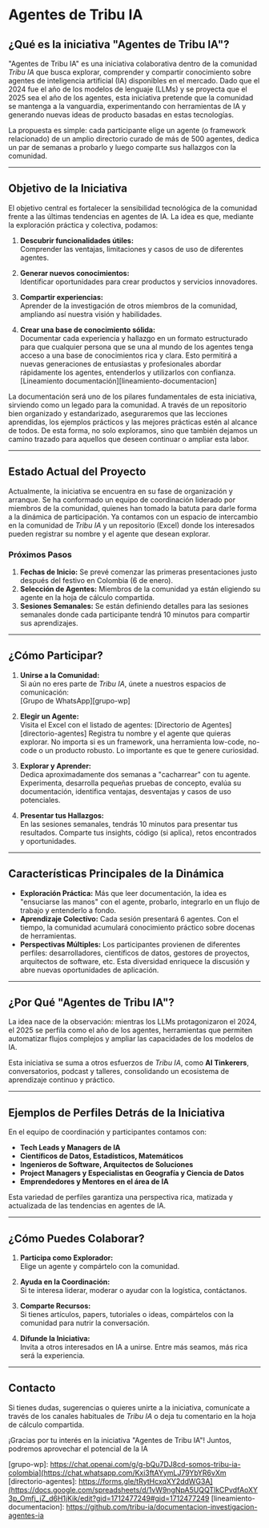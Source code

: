 # Agentes de Tribu IA

## ¿Qué es la iniciativa "Agentes de Tribu IA"?

"Agentes de Tribu IA" es una iniciativa colaborativa dentro de la comunidad *Tribu IA* que busca explorar, comprender y compartir conocimiento sobre agentes de inteligencia artificial (IA) disponibles en el mercado. Dado que el 2024 fue el año de los modelos de lenguaje (LLMs) y se proyecta que el 2025 sea el año de los agentes, esta iniciativa pretende que la comunidad se mantenga a la vanguardia, experimentando con herramientas de IA y generando nuevas ideas de producto basadas en estas tecnologías.

La propuesta es simple: cada participante elige un agente (o framework relacionado) de un amplio directorio curado de más de 500 agentes, dedica un par de semanas a probarlo y luego comparte sus hallazgos con la comunidad.

---

## **Objetivo de la Iniciativa**

El objetivo central es fortalecer la sensibilidad tecnológica de la comunidad frente a las últimas tendencias en agentes de IA. La idea es que, mediante la exploración práctica y colectiva, podamos:

1. **Descubrir funcionalidades útiles:**  
   Comprender las ventajas, limitaciones y casos de uso de diferentes agentes.

2. **Generar nuevos conocimientos:**  
   Identificar oportunidades para crear productos y servicios innovadores.

3. **Compartir experiencias:**  
   Aprender de la investigación de otros miembros de la comunidad, ampliando así nuestra visión y habilidades.

4. **Crear una base de conocimiento sólida:**  
   Documentar cada experiencia y hallazgo en un formato estructurado para que cualquier persona que se una al mundo de los agentes tenga acceso a una base de conocimientos rica y clara. Esto permitirá a nuevas generaciones de entusiastas y profesionales abordar rápidamente los agentes, entenderlos y utilizarlos con confianza.
 [Lineamiento documentación][lineamiento-documentacion]

La documentación será uno de los pilares fundamentales de esta iniciativa, sirviendo como un legado para la comunidad. A través de un repositorio bien organizado y estandarizado, aseguraremos que las lecciones aprendidas, los ejemplos prácticos y las mejores prácticas estén al alcance de todos. De esta forma, no solo exploramos, sino que también dejamos un camino trazado para aquellos que deseen continuar o ampliar esta labor.

---

## **Estado Actual del Proyecto**

Actualmente, la iniciativa se encuentra en su fase de organización y arranque. Se ha conformado un equipo de coordinación liderado por miembros de la comunidad, quienes han tomado la batuta para darle forma a la dinámica de participación. Ya contamos con un espacio de intercambio en la comunidad de *Tribu IA* y un repositorio (Excel) donde los interesados pueden registrar su nombre y el agente que desean explorar.

### **Próximos Pasos**

1. **Fechas de Inicio:** Se prevé comenzar las primeras presentaciones justo después del festivo en Colombia (6 de enero).  
2. **Selección de Agentes:** Miembros de la comunidad ya están eligiendo su agente en la hoja de cálculo compartida.  
3. **Sesiones Semanales:** Se están definiendo detalles para las sesiones semanales donde cada participante tendrá 10 minutos para compartir sus aprendizajes.

---

## **¿Cómo Participar?**

1. **Unirse a la Comunidad:**  
   Si aún no eres parte de *Tribu IA*, únete a nuestros espacios de comunicación:  
   [Grupo de WhatsApp][grupo-wp]

2. **Elegir un Agente:**  
   Visita el Excel con el listado de agentes:
   [Directorio de Agentes][directorio-agentes]
   Registra tu nombre y el agente que quieras explorar. No importa si es un framework, una herramienta low-code, no-code o un    producto robusto. Lo importante es que te genere curiosidad.

4. **Explorar y Aprender:**  
   Dedica aproximadamente dos semanas a "cacharrear" con tu agente. Experimenta, desarrolla pequeñas pruebas de concepto, evalúa su documentación, identifica ventajas, desventajas y casos de uso potenciales.

5. **Presentar tus Hallazgos:**  
   En las sesiones semanales, tendrás 10 minutos para presentar tus resultados. Comparte tus insights, código (si aplica), retos encontrados y oportunidades.

---

## **Características Principales de la Dinámica**

- **Exploración Práctica:** Más que leer documentación, la idea es "ensuciarse las manos" con el agente, probarlo, integrarlo en un flujo de trabajo y entenderlo a fondo.
- **Aprendizaje Colectivo:** Cada sesión presentará 6 agentes. Con el tiempo, la comunidad acumulará conocimiento práctico sobre docenas de herramientas.
- **Perspectivas Múltiples:** Los participantes provienen de diferentes perfiles: desarrolladores, científicos de datos, gestores de proyectos, arquitectos de software, etc. Esta diversidad enriquece la discusión y abre nuevas oportunidades de aplicación.

---

## **¿Por Qué "Agentes de Tribu IA"?**

La idea nace de la observación: mientras los LLMs protagonizaron el 2024, el 2025 se perfila como el año de los agentes, herramientas que permiten automatizar flujos complejos y ampliar las capacidades de los modelos de IA.  

Esta iniciativa se suma a otros esfuerzos de *Tribu IA*, como **AI Tinkerers**, conversatorios, podcast y talleres, consolidando un ecosistema de aprendizaje continuo y práctico.

---

## **Ejemplos de Perfiles Detrás de la Iniciativa**

En el equipo de coordinación y participantes contamos con:

- **Tech Leads y Managers de IA**  
- **Científicos de Datos, Estadísticos, Matemáticos**  
- **Ingenieros de Software, Arquitectos de Soluciones**  
- **Project Managers y Especialistas en Geografía y Ciencia de Datos**  
- **Emprendedores y Mentores en el área de IA**  

Esta variedad de perfiles garantiza una perspectiva rica, matizada y actualizada de las tendencias en agentes de IA.

---

## **¿Cómo Puedes Colaborar?**

1. **Participa como Explorador:**  
   Elige un agente y compártelo con la comunidad.

2. **Ayuda en la Coordinación:**  
   Si te interesa liderar, moderar o ayudar con la logística, contáctanos.

3. **Comparte Recursos:**  
   Si tienes artículos, papers, tutoriales o ideas, compártelos con la comunidad para nutrir la conversación.

4. **Difunde la Iniciativa:**  
   Invita a otros interesados en IA a unirse. Entre más seamos, más rica será la experiencia.

---

## **Contacto**

Si tienes dudas, sugerencias o quieres unirte a la iniciativa, comunícate a través de los canales habituales de *Tribu IA* o deja tu comentario en la hoja de cálculo compartida.  

¡Gracias por tu interés en la iniciativa "Agentes de Tribu IA"! Juntos, podremos aprovechar el potencial de la IA


<!-- Links -->
[grupo-wp]: https://chat.openai.com/g/g-bQu7DJ8cd-somos-tribu-ia-colombia](https://chat.whatsapp.com/Kxi3ftAYymLJ79YbYR6vXm
[directorio-agentes]: https://forms.gle/tRytHcxqXY2ddWG3A](https://docs.google.com/spreadsheets/d/1vW9ngNpA5UQQTlkCPvdfAoXY3p_Omfj_jZ_d6H1jKik/edit?gid=1712477249#gid=1712477249
[lineamiento-documentacion]: https://github.com/tribu-ia/documentacion-investigacion-agentes-ia
